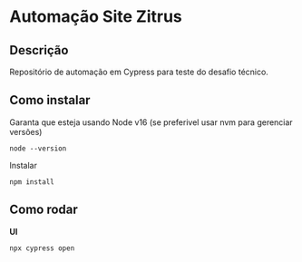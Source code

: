 # Automação Site Zitrus

## Descrição
Repositório de automação em Cypress para teste do desafio técnico.


## Como instalar

Garanta que esteja usando Node v16 (se preferivel usar nvm para gerenciar versões)
```
node --version
```

Instalar
```
npm install
```

## Como rodar

**UI** 
```
npx cypress open
```